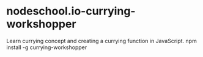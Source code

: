 # nodeschool.io-currying-workshopper
Learn currying concept and creating a currying function in JavaScript.  npm install -g currying-workshopper
